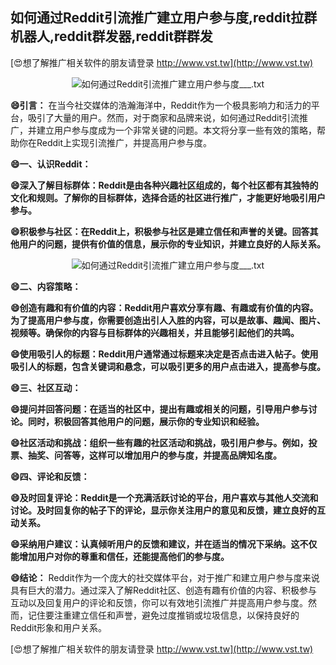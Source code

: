 ## **如何通过Reddit引流推广建立用户参与度,reddit拉群机器人,reddit群发器,reddit群群发**

[😍想了解推广相关软件的朋友请登录 http://www.vst.tw](http://www.vst.tw)

 <center><img src="https://vst.tw/MP4/tuiguang/png/0.png" alt="如何通过Reddit引流推广建立用户参与度___.txt"></center>

**😄引言：**
在当今社交媒体的浩瀚海洋中，Reddit作为一个极具影响力和活力的平台，吸引了大量的用户。然而，对于商家和品牌来说，如何通过Reddit引流推广，并建立用户参与度成为一个非常关键的问题。本文将分享一些有效的策略，帮助你在Reddit上实现引流推广，并提高用户参与度。

**😄一、认识Reddit：**

**😄深入了解目标群体：Reddit是由各种兴趣社区组成的，每个社区都有其独特的文化和规则。了解你的目标群体，选择合适的社区进行推广，才能更好地吸引用户参与。**

**😄积极参与社区：在Reddit上，积极参与社区是建立信任和声誉的关键。回答其他用户的问题，提供有价值的信息，展示你的专业知识，并建立良好的人际关系。**

 <center><img src="https://vst.tw/MP4/tuiguang/png/8.png" alt="如何通过Reddit引流推广建立用户参与度___.txt"></center>

**😄二、内容策略：**

**😄创造有趣和有价值的内容：Reddit用户喜欢分享有趣、有趣或有价值的内容。为了提高用户参与度，你需要创造出引人入胜的内容，可以是故事、趣闻、图片、视频等。确保你的内容与目标群体的兴趣相关，并且能够引起他们的共鸣。**

**😄使用吸引人的标题：Reddit用户通常通过标题来决定是否点击进入帖子。使用吸引人的标题，包含关键词和悬念，可以吸引更多的用户点击进入，提高参与度。**

**😄三、社区互动：**

**😄提问并回答问题：在适当的社区中，提出有趣或相关的问题，引导用户参与讨论。同时，积极回答其他用户的问题，展示你的专业知识和经验。**

**😄社区活动和挑战：组织一些有趣的社区活动和挑战，吸引用户参与。例如，投票、抽奖、问答等，这样可以增加用户的参与度，并提高品牌知名度。**

**😄四、评论和反馈：**

**😄及时回复评论：Reddit是一个充满活跃讨论的平台，用户喜欢与其他人交流和讨论。及时回复你的帖子下的评论，显示你关注用户的意见和反馈，建立良好的互动关系。**

**😄采纳用户建议：认真倾听用户的反馈和建议，并在适当的情况下采纳。这不仅能增加用户对你的尊重和信任，还能提高他们的参与度。**

**😄结论：**
Reddit作为一个庞大的社交媒体平台，对于推广和建立用户参与度来说具有巨大的潜力。通过深入了解Reddit社区、创造有趣有价值的内容、积极参与互动以及回复用户的评论和反馈，你可以有效地引流推广并提高用户参与度。然而，记住要注重建立信任和声誉，避免过度推销或垃圾信息，以保持良好的Reddit形象和用户关系。

[😍想了解推广相关软件的朋友请登录 http://www.vst.tw](http://www.vst.tw)



